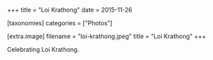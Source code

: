 +++
title = "Loi Krathong"
date = 2015-11-26

[taxonomies]
categories = ["Photos"]

[extra.image]
filename = "loi-krathong.jpeg"
title = "Loi Krathong"
+++

Celebrating Loi Krathong.
